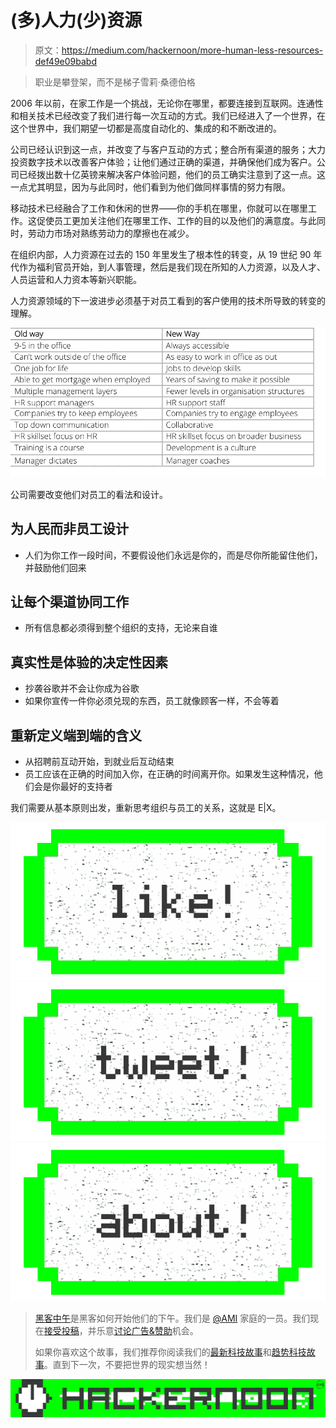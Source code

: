 # (多)人力(少)资源

> 原文：<https://medium.com/hackernoon/more-human-less-resources-def49e09babd>

> 职业是攀登架，而不是梯子雪莉·桑德伯格

2006 年以前，在家工作是一个挑战，无论你在哪里，都要连接到互联网。连通性和相关技术已经改变了我们进行每一次互动的方式。我们已经进入了一个世界，在这个世界中，我们期望一切都是高度自动化的、集成的和不断改进的。

公司已经认识到这一点，并改变了与客户互动的方式；整合所有渠道的服务；大力投资数字技术以改善客户体验；让他们通过正确的渠道，并确保他们成为客户。公司已经拨出数十亿英镑来解决客户体验问题，他们的员工确实注意到了这一点。这一点尤其明显，因为与此同时，他们看到为他们做同样事情的努力有限。

移动技术已经融合了工作和休闲的世界——你的手机在哪里，你就可以在哪里工作。这促使员工更加关注他们在哪里工作、工作的目的以及他们的满意度。与此同时，劳动力市场对熟练劳动力的摩擦也在减少。

在组织内部，人力资源在过去的 150 年里发生了根本性的转变，从 19 世纪 90 年代作为福利官员开始，到人事管理，然后是我们现在所知的人力资源，以及人才、人员运营和人力资本等新兴职能。

人力资源领域的下一波进步必须基于对员工看到的客户使用的技术所导致的转变的理解。

![](img/e23940ac86f5ebe679550127f3fbea13.png)

公司需要改变他们对员工的看法和设计。

## 为人民而非员工设计

*   人们为你工作一段时间，不要假设他们永远是你的，而是尽你所能留住他们，并鼓励他们回来

## 让每个渠道协同工作

*   所有信息都必须得到整个组织的支持，无论来自谁

## 真实性是体验的决定性因素

*   抄袭谷歌并不会让你成为谷歌
*   如果你宣传一件你必须兑现的东西，员工就像顾客一样，不会等着

## 重新定义端到端的含义

*   从招聘前互动开始，到就业后互动结束
*   员工应该在正确的时间加入你，在正确的时间离开你。如果发生这种情况，他们会是你最好的支持者

我们需要从基本原则出发，重新思考组织与员工的关系，这就是 E|X。

[![](img/50ef4044ecd4e250b5d50f368b775d38.png)](http://bit.ly/HackernoonFB)[![](img/979d9a46439d5aebbdcdca574e21dc81.png)](https://goo.gl/k7XYbx)[![](img/2930ba6bd2c12218fdbbf7e02c8746ff.png)](https://goo.gl/4ofytp)

> [黑客中午](http://bit.ly/Hackernoon)是黑客如何开始他们的下午。我们是 [@AMI](http://bit.ly/atAMIatAMI) 家庭的一员。我们现在[接受投稿](http://bit.ly/hackernoonsubmission)，并乐意[讨论广告&赞助](mailto:partners@amipublications.com)机会。
> 
> 如果你喜欢这个故事，我们推荐你阅读我们的[最新科技故事](http://bit.ly/hackernoonlatestt)和[趋势科技故事](https://hackernoon.com/trending)。直到下一次，不要把世界的现实想当然！

[![](img/be0ca55ba73a573dce11effb2ee80d56.png)](https://goo.gl/Ahtev1)